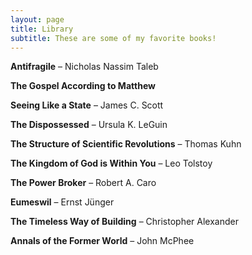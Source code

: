 ```yaml
---
layout: page
title: Library
subtitle: These are some of my favorite books!
---
```


**Antifragile** – Nicholas Nassim Taleb

**The Gospel According to Matthew**

**Seeing Like a State** – James C. Scott

**The Dispossessed** – Ursula K. LeGuin

**The Structure of Scientific Revolutions** – Thomas Kuhn

**The Kingdom of God is Within You** – Leo Tolstoy

**The Power Broker** – Robert A. Caro

**Eumeswil** – Ernst Jünger

**The Timeless Way of Building** – Christopher Alexander

**Annals of the Former World** – John McPhee